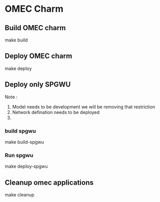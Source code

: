 # OMEC Charm


##  Build OMEC  charm

make build

##  Deploy OMEC charm

make deploy


## Deploy only SPGWU

Note : 
1. Model needs to be development we will be removing that restriction
2. Network defination needs to be deployed
3.  

### build spgwu

make build-spgwu

### Run spgwu

make deploy-spgwu


## Cleanup omec applications

make cleanup





